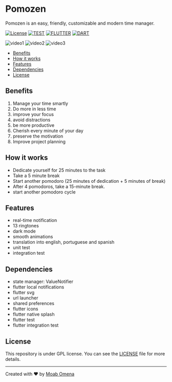 # Pomozen 

Pomozen is an easy, friendly, customizable and modern time manager.

[![License](https://img.shields.io/badge/LICENSE-GPLV3-blue)](LICENSE "LICENSE")
[![TEST](https://img.shields.io/badge/TESTS-PASSING-brightgreen)](#README)
[![FLUTTER](https://img.shields.io/badge/FLUTTER-SDK-blue)](https://flutter.io/)
[![DART](https://img.shields.io/badge/DART-2.17.6-blue)](https://dart.dev/)


![video1](https://user-images.githubusercontent.com/48559649/185965080-f4064aca-1008-4a67-8345-4f5e5bf6ed55.gif) ![video2](https://user-images.githubusercontent.com/48559649/185965392-160960b0-b972-4e58-abd0-5c8d0286e72b.gif) 
![video3](https://user-images.githubusercontent.com/48559649/185966847-02e78b74-0f13-4c6a-8bd0-ffe90047c63a.gif)








- [Benefits](#benefits)
- [How it works](#how-it-works)
- [Features](#features)
- [Dependencies](#dependencies)
- [License](#license)

## Benefits 
1. Manage your time smartly
2. Do more in less time
3. improve your focus
4. avoid distractions
5. be more productive
6. Cherish every minute of your day
7. preserve the motivation
8. Improve project planning

## How it works
* Dedicate yourself for 25 minutes to the task
* Take a 5 minute break
* Start another pomodoro (25 minutes of dedication + 5 minutes of break)
* After 4 pomodoros, take a 15-minute break.
* start another pomodoro cycle

## Features
* real-time notification
* 13 ringtones
* dark mode
* smooth animations
* translation into english, portuguese and spanish
* unit test
* integration test


## Dependencies
* state manager: ValueNotifier
* flutter local notifications
* flutter svg
* url launcher
* shared preferences
* flutter icons
* flutter native splash
* flutter test
* flutter integration test

## License
This repository is under GPL license. You can see the [LICENSE](https://github.com/moabomena/Pomozen/blob/master/LICENSE) file for more details.

***

Created with ❤️ by [Moab Omena](https://github.com/moabomena)
